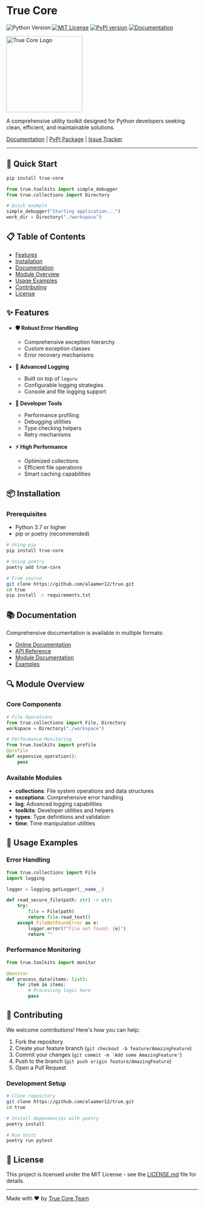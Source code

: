 # True Core

<div >

![Python Version](https://img.shields.io/badge/python-3.7%2B-blue)
[![MIT License](https://img.shields.io/badge/License-MIT-green.svg)](https://choosealicense.com/licenses/mit/)
[![PyPI version](https://badge.fury.io/py/true-core.svg)](https://badge.fury.io/py/true-core)
[![Documentation](https://img.shields.io/badge/docs-latest-brightgreen.svg)](docs/build/html/index.html)

<p >
  <img src="https://raw.githubusercontent.com/alaamer12/true/main/docs/source/_static/logo.png" alt="True Core Logo" width="200"/>
</p>

A comprehensive utility toolkit designed for Python developers seeking clean, efficient, and maintainable solutions.

[Documentation](docs/build/html/index.html) |
[PyPI Package](https://pypi.org/project/true-core/) |
[Issue Tracker](https://github.com/alaamer12/true/issues)

</div>

---

## 🚀 Quick Start

```bash
pip install true-core
```

```python
from true.toolkits import simple_debugger
from true.collections import Directory

# Quick example
simple_debugger("Starting application...")
work_dir = Directory("./workspace")
```

## 📋 Table of Contents

- [Features](#-features)
- [Installation](#-installation)
- [Documentation](#-documentation)
- [Module Overview](#-module-overview)
- [Usage Examples](#-usage-examples)
- [Contributing](#-contributing)
- [License](#-license)

## ✨ Features

- **🛡 Robust Error Handling**

  - Comprehensive exception hierarchy
  - Custom exception classes
  - Error recovery mechanisms

- **📝 Advanced Logging**

  - Built on top of `loguru`
  - Configurable logging strategies
  - Console and file logging support

- **🔧 Developer Tools**

  - Performance profiling
  - Debugging utilities
  - Type checking helpers
  - Retry mechanisms

- **⚡ High Performance**
  - Optimized collections
  - Efficient file operations
  - Smart caching capabilities

## 📦 Installation

### Prerequisites

- Python 3.7 or higher
- pip or poetry (recommended)

```bash
# Using pip
pip install true-core

# Using poetry
poetry add true-core

# From source
git clone https://github.com/alaamer12/true.git
cd true
pip install -r requirements.txt
```

## 📚 Documentation

Comprehensive documentation is available in multiple formats:

- [Online Documentation](docs/build/html/index.html)
- [API Reference](docs/build/html/api_reference.html)
- [Module Documentation](docs/build/html/modules.html)
- [Examples](docs/build/html/examples.html)

## 🔍 Module Overview

### Core Components

```python
# File Operations
from true.collections import File, Directory
workspace = Directory("./workspace")

# Performance Monitoring
from true.toolkits import profile
@profile
def expensive_operation():
    pass
```

### Available Modules

- **collections**: File system operations and data structures
- **exceptions**: Comprehensive error handling
- **log**: Advanced logging capabilities
- **toolkits**: Developer utilities and helpers
- **types**: Type definitions and validation
- **time**: Time manipulation utilities

## 🚀 Usage Examples

### Error Handling

```python
from true.collections import File
import logging

logger = logging.getLogger(__name__)

def read_secure_file(path: str) -> str:
    try:
        file = File(path)
        return file.read_text()
    except FileNotFoundError as e:
        logger.error(f"File not found: {e}")
        return ""
```

### Performance Monitoring

```python
from true.toolkits import monitor

@monitor
def process_data(items: list):
    for item in items:
        # Processing logic here
        pass
```

## 🤝 Contributing

We welcome contributions! Here's how you can help:

1. Fork the repository
2. Create your feature branch (`git checkout -b feature/AmazingFeature`)
3. Commit your changes (`git commit -m 'Add some AmazingFeature'`)
4. Push to the branch (`git push origin feature/AmazingFeature`)
5. Open a Pull Request

### Development Setup

```bash
# Clone repository
git clone https://github.com/alaamer12/true.git
cd true

# Install dependencies with poetry
poetry install

# Run tests
poetry run pytest
```

## 📝 License

This project is licensed under the MIT License - see the [LICENSE.md](LICENSE.txt) file for details.

---

<div >

Made with ❤️ by [True Core Team](https://github.com/alaamer12)

</div>
